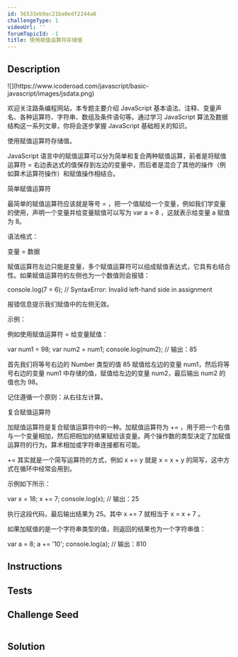 ```yaml
---
id: 56533eb9ac21ba0edf2244a8
challengeType: 1
videoUrl: ''
forumTopicId: -1
title: 使用赋值运算符存储值
---
```


## Description
<section id='description'>
![](https://www.icoderoad.com/javascript/basic-javascript/images/jsdata.png)

欢迎关注路条编程网站，本专题主要介绍 JavaScript 基本语法、注释、变量声名、各种运算符、字符串、数组及条件语句等。通过学习 JavaScript 算法及数据结构这一系列文章，你将会逐步掌握 JavaScript 基础相关的知识。
	
使用赋值运算符存储值。

JavaScript 语言中的赋值运算可以分为简单和复合两种赋值运算，前者是将赋值运算符 = 右边表达式的值保存到左边的变量中，而后者是混合了其他的操作（例如算术运算符操作）和赋值操作相结合。

简单赋值运算符

最简单的赋值运算符应该就是等号 = ，把一个值赋给一个变量，例如我们学变量的使用，声明一个变量并给变量赋值可以写为 var a = 8 ，这就表示给变量 a 赋值为 8。

语法格式：

变量 = 数据

赋值运算符左边只能是变量，多个赋值运算符可以组成赋值表达式，它具有右结合性。如果赋值运算符的左侧也为一个数值则会报错：

console.log(7 = 6);  // SyntaxError: Invalid left-hand side in assignment

报错信息提示我们赋值中的左侧无效。

示例：

例如使用赋值运算符 = 给变量赋值：

var num1 = 98;
var num2 = num1;
console.log(num2);  // 输出：85

首先我们将等号右边的 Number 类型的值 85 赋值给左边的变量 num1，然后将等号右边的变量 num1 中存储的值，赋值给左边的变量 num2，最后输出 num2 的值也为 98。

记住遵循一个原则：从右往左计算。

复合赋值运算符

加赋值运算符是复合赋值运算符中的一种。加赋值运算符为 += ，用于把一个右值与一个变量相加，然后把相加的结果赋给该变量。两个操作数的类型决定了加赋值运算符的行为。算术相加或字符串连接都有可能。

+= 其实就是一个简写运算符的方式，例如 x += y 就是 x = x + y 的简写，这中方式在循环中经常会用到。

示例如下所示：

var x = 18;
x += 7;
console.log(x);  // 输出：25

执行这段代码，最后输出结果为 25。其中 x += 7 就相当于 x = x + 7 。

如果加赋值的是一个字符串类型的值，则返回的结果也为一个字符串值：

var a = 8;
a += '10';
console.log(a);  // 输出：810



</section>

## Instructions
<section id='instructions'>

</section>

## Tests
<section id='tests'>


</section>

## Challenge Seed
<section id='challengeSeed'>

<div id='js-seed'>

```js

```

</div>



</section>

## Solution
<section id='solution'>


</section>
